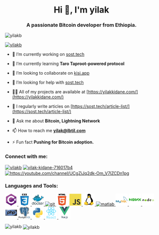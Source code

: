 <h1 align="center">Hi 👋, I'm yilak</h1>
<h3 align="center">A passionate Bitcoin developer from Ethiopia.</h3>

<p align="left"> <img src="https://komarev.com/ghpvc/?username=yilakb&label=Profile%20views&color=0e75b6&style=flat" alt="yilakb" /> </p>

<p align="left"> <a href="https://twitter.com/yilakb" target="blank"><img src="https://img.shields.io/twitter/follow/yilakb?logo=twitter&style=for-the-badge" alt="yilakb" /></a> </p>

- 🔭 I’m currently working on [sost.tech](https://sost.tech/)

- 🌱 I’m currently learning **Taro Taproot-powered protocol**

- 👯 I’m looking to collaborate on [kisi.app](https://ln.mykisi.com/)

- 🤝 I’m looking for help with [sost.tech](https://sost.tech/)

- 👨‍💻 All of my projects are available at [https://yilakkidane.com/](https://yilakkidane.com/)

- 📝 I regularly write articles on [https://sost.tech/article-list/](https://sost.tech/article-list/)

- 💬 Ask me about **Bitcoin, Lightning Network**

- 📫 How to reach me **yilak@lbtil.com**

- ⚡ Fun fact **Pushing for Bitcoin adoption.**

<h3 align="left">Connect with me:</h3>
<p align="left">
<a href="https://twitter.com/yilakb" target="blank"><img align="center" src="https://raw.githubusercontent.com/rahuldkjain/github-profile-readme-generator/master/src/images/icons/Social/twitter.svg" alt="yilakb" height="30" width="40" /></a>
<a href="https://linkedin.com/in/yilak-kidane-716017b4" target="blank"><img align="center" src="https://raw.githubusercontent.com/rahuldkjain/github-profile-readme-generator/master/src/images/icons/Social/linked-in-alt.svg" alt="yilak-kidane-716017b4" height="30" width="40" /></a>
<a href="https://www.youtube.com/c/https://www.youtube.com/channel/ucgzijq2dk-om_v7lzcdn1pg" target="blank"><img align="center" src="https://raw.githubusercontent.com/rahuldkjain/github-profile-readme-generator/master/src/images/icons/Social/youtube.svg" alt="https://youtube.com/channel/UCgZiJq2dk-Om_V7lZCDn1pg" height="30" width="40" /></a>
</p>

<h3 align="left">Languages and Tools:</h3>
<p align="left"> <a href="https://www.w3schools.com/cs/" target="_blank" rel="noreferrer"> <img src="https://raw.githubusercontent.com/devicons/devicon/master/icons/csharp/csharp-original.svg" alt="csharp" width="40" height="40"/> </a> <a href="https://www.w3schools.com/css/" target="_blank" rel="noreferrer"> <img src="https://raw.githubusercontent.com/devicons/devicon/master/icons/css3/css3-original-wordmark.svg" alt="css3" width="40" height="40"/> </a> <a href="https://www.docker.com/" target="_blank" rel="noreferrer"> <img src="https://raw.githubusercontent.com/devicons/devicon/master/icons/docker/docker-original-wordmark.svg" alt="docker" width="40" height="40"/> </a> <a href="https://git-scm.com/" target="_blank" rel="noreferrer"> <img src="https://www.vectorlogo.zone/logos/git-scm/git-scm-icon.svg" alt="git" width="40" height="40"/> </a> <a href="https://www.w3.org/html/" target="_blank" rel="noreferrer"> <img src="https://raw.githubusercontent.com/devicons/devicon/master/icons/html5/html5-original-wordmark.svg" alt="html5" width="40" height="40"/> </a> <a href="https://developer.mozilla.org/en-US/docs/Web/JavaScript" target="_blank" rel="noreferrer"> <img src="https://raw.githubusercontent.com/devicons/devicon/master/icons/javascript/javascript-original.svg" alt="javascript" width="40" height="40"/> </a> <a href="https://www.linux.org/" target="_blank" rel="noreferrer"> <img src="https://raw.githubusercontent.com/devicons/devicon/master/icons/linux/linux-original.svg" alt="linux" width="40" height="40"/> </a> <a href="https://www.mathworks.com/" target="_blank" rel="noreferrer"> <img src="https://upload.wikimedia.org/wikipedia/commons/2/21/Matlab_Logo.png" alt="matlab" width="40" height="40"/> </a> <a href="https://www.mysql.com/" target="_blank" rel="noreferrer"> <img src="https://raw.githubusercontent.com/devicons/devicon/master/icons/mysql/mysql-original-wordmark.svg" alt="mysql" width="40" height="40"/> </a> <a href="https://www.nginx.com" target="_blank" rel="noreferrer"> <img src="https://raw.githubusercontent.com/devicons/devicon/master/icons/nginx/nginx-original.svg" alt="nginx" width="40" height="40"/> </a> <a href="https://nodejs.org" target="_blank" rel="noreferrer"> <img src="https://raw.githubusercontent.com/devicons/devicon/master/icons/nodejs/nodejs-original-wordmark.svg" alt="nodejs" width="40" height="40"/> </a> <a href="https://www.php.net" target="_blank" rel="noreferrer"> <img src="https://raw.githubusercontent.com/devicons/devicon/master/icons/php/php-original.svg" alt="php" width="40" height="40"/> </a> <a href="https://www.postgresql.org" target="_blank" rel="noreferrer"> <img src="https://raw.githubusercontent.com/devicons/devicon/master/icons/postgresql/postgresql-original-wordmark.svg" alt="postgresql" width="40" height="40"/> </a> <a href="https://www.python.org" target="_blank" rel="noreferrer"> <img src="https://raw.githubusercontent.com/devicons/devicon/master/icons/python/python-original.svg" alt="python" width="40" height="40"/> </a> <a href="https://reactjs.org/" target="_blank" rel="noreferrer"> <img src="https://raw.githubusercontent.com/devicons/devicon/master/icons/react/react-original-wordmark.svg" alt="react" width="40" height="40"/> </a> <a href="https://vuejs.org/" target="_blank" rel="noreferrer"> <img src="https://raw.githubusercontent.com/devicons/devicon/master/icons/vuejs/vuejs-original-wordmark.svg" alt="vuejs" width="40" height="40"/> </a> </p>

<p><img align="left" src="https://github-readme-stats.vercel.app/api/top-langs?username=yilakb&show_icons=true&locale=en&layout=compact" alt="yilakb" /></p>

<p>&nbsp;<img align="center" src="https://github-readme-stats.vercel.app/api?username=yilakb&show_icons=true&locale=en" alt="yilakb" /></p>
